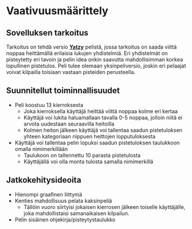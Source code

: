 # Vaativuusmäärittely

## Sovelluksen tarkoitus
Tarkoitus on tehdä versio [**Yatzy**](https://en.wikipedia.org/wiki/Yahtzee) pelistä, jossa tarkoitus on saada viittä noppaa heittämällä erilaisia lukujen yhdistelmiä. Eri yhdistelmät on pisteytetty eri tavoin ja pelin idea onkin saavutta mahdollisimman korkea lopullinen pistetulos. Peli tulee olemaan yksinpeliversio, joskin eri pelaajat voivat kilpailla toisiaan vastaan pisteiden perusteella.

## Suunnitellut toiminnallisuudet
- Peli koostuu 13 kierroksesta
    - Joka kierroksella käyttäjä heittää viittä noppaa kolme eri kertaa
    - Käyttäjä voi lukita haluamallaan tavalla 0-5 noppaa, jolloin niitä ei arvota uudestaan seuraavilla heitoilla
    - Kolmen heiton jälkeen käyttäjä voi tallentaa saadun pistetuloksen yhteen kategoriaan riippuen heittojen lopputuloksesta
- Käyttäjä voi tallentaa pelin lopuksi saadun pistetuloksen taulukkoon omalla nimimerkillään
    - Taulukoon on tallennettu 10 parasta pistetulosta
    - Käyttäjällä voi olla monta tulosta samalla nimimerkillä

## Jatkokehitysideoita
- Hienompi graafinen liittymä
- Kenties mahdollisuus pelata kaksinpeliä
    - Tällöin vuoro siirtyisi jokaisen kierrosen jälkeen toiselle käyttäjälle, joka mahdollistaisi samanaikaisen kilpailun.
- Pelin sisäinen ohjekirja/pisteytystaulukko